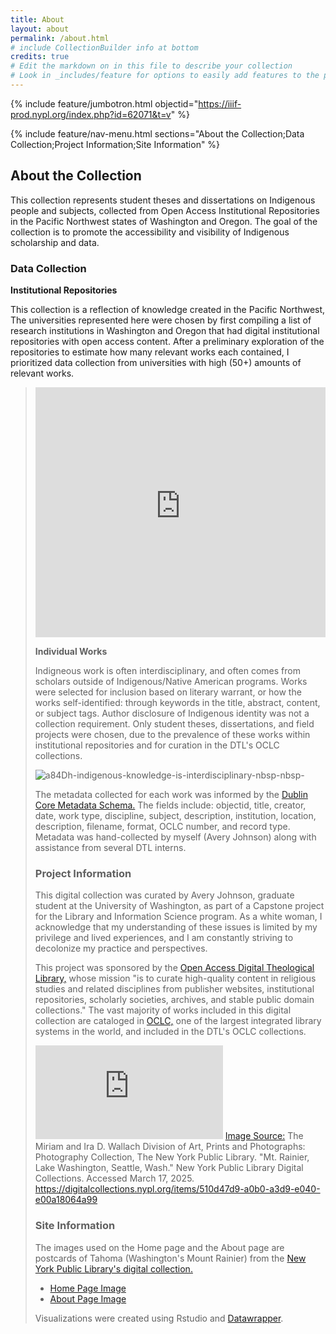 ```yaml
---
title: About
layout: about
permalink: /about.html
# include CollectionBuilder info at bottom
credits: true
# Edit the markdown on in this file to describe your collection
# Look in _includes/feature for options to easily add features to the page
---
```


{% include feature/jumbotron.html objectid="https://iiif-prod.nypl.org/index.php?id=62071&t=v" %}

{% include feature/nav-menu.html sections="About the Collection;Data Collection;Project Information;Site Information" %}

## About the Collection
This collection represents student theses and dissertations on Indigenous people and subjects, collected from Open Access Institutional Repositories in the Pacific Northwest states of Washington and Oregon. The goal of the collection is to promote the accessibility and visibility of Indigenous scholarship and data. 


### Data Collection
**Institutional Repositories**

This collection is a reflection of knowledge created in the Pacific Northwest, 
The universities represented here were chosen by first compiling a list of research institutions in Washington and Oregon that had digital institutional repositories with open access content. After a preliminary exploration of the repositories to estimate how many relevant works each contained, I prioritized data collection from universities with high (50+) amounts of relevant works.



> <iframe title="Number of Works by University" aria-label="Pie Chart" id="datawrapper-chart-xpNTB" src="https://datawrapper.dwcdn.net/xpNTB/6/" scrolling="no" frameborder="0" style="width: 0; min-width: 100% !important; border: none;" height="400" data-external="1"></iframe><script type="text/javascript">!function(){"use strict";window.addEventListener("message",(function(a){if(void 0!==a.data["datawrapper-height"]){var e=document.querySelectorAll("iframe");for(var t in a.data["datawrapper-height"])for(var r,i=0;r=e[i];i++)if(r.contentWindow===a.source){var d=a.data["datawrapper-height"][t]+"px";r.style.height=d}}}))}();
</script>



**Individual Works**

Indigneous work is often interdisciplinary, and often comes from scholars outside of Indigenous/Native American programs. Works were selected for inclusion based on literary warrant, or how the works self-identified: through keywords in the title, abstract, content, or subject tags. Author disclosure of Indigenous identity was not a collection requirement. Only student theses, dissertations, and field projects were chosen, due to the prevalence of these works within institutional repositories and for curation in the DTL's OCLC collections.




![a84Dh-indigenous-knowledge-is-interdisciplinary-nbsp-nbsp-](https://github.com/user-attachments/assets/4774947d-cf0f-4d70-a5a1-3ef4700027ef)






The metadata collected for each work was informed by the [Dublin Core Metadata Schema.](https://www.dublincore.org/about/) The fields include: objectid, title, creator, date, work type, discipline, subject, description, institution, location, description, filename, format, OCLC number, and record type. Metadata was hand-collected by myself (Avery Johnson) along with assistance from several DTL interns.



### Project Information 

This digital collection was curated by Avery Johnson, graduate student at the University of Washington, as part of a Capstone project for the Library and Information Science program. As a white woman, I acknowledge that my understanding of these issues is limited by my privilege and lived experiences, and I am constantly striving to decolonize my practice and perspectives.

This project was sponsored by the [Open Access Digital Theological Library,](https://libguides.thedtl.org/oadtl/about) whose mission "is to curate high-quality content in religious studies and related disciplines from publisher websites, institutional repositories, scholarly societies, archives, and stable public domain collections." The vast majority of works included in this digital collection are cataloged in [OCLC,](https://www.oclc.org/en/worldcat.html) one of the largest integrated library systems in the world, and included in the DTL's OCLC collections.


![Postcard of Tahoma/Mount Rainier and Lake Washington, Seattle](https://iiif-prod.nypl.org/index.php?id=68896&t=g) 
[Image Source:](https://digitalcollections.nypl.org/items/510d47d9-a0b0-a3d9-e040-e00a18064a99) The Miriam and Ira D. Wallach Division of Art, Prints and Photographs: Photography Collection, The New York Public Library. "Mt. Rainier, Lake Washington, Seattle, Wash." New York Public Library Digital Collections. Accessed March 17, 2025. https://digitalcollections.nypl.org/items/510d47d9-a0b0-a3d9-e040-e00a18064a99



### Site Information
The images used on the Home page and the About page are postcards of Tahoma (Washington's Mount Rainier) from the [New York Public Library's digital collection.](https://digitalcollections.nypl.org/)

- [Home Page Image](https://digitalcollections.nypl.org/items/510d47d9-9a77-a3d9-e040-e00a18064a99)
- [About Page Image](https://digitalcollections.nypl.org/items/510d47d9-9b63-a3d9-e040-e00a18064a99) 

Visualizations were created using Rstudio and [Datawrapper](https://www.datawrapper.de/).
